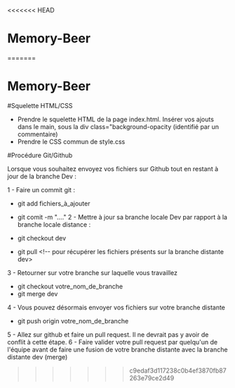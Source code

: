 <<<<<<< HEAD
# Memory-Beer
=======
# Memory-Beer

#Squelette HTML/CSS

- Prendre le squelette HTML de la page index.html. Insérer vos ajouts dans le main, sous la div class="background-opacity (identifié par un commentaire)
- Prendre le CSS commun de style.css

#Procédure Git/Github

Lorsque vous souhaitez envoyez vos fichiers sur Github tout en restant à jour de la branche Dev :

1 - Faire un commit git :

- git add fichiers_à_ajouter
- git comit -m "...."
  2 - Mettre à jour sa branche locale Dev par rapport à la branche locale distance :

- git checkout dev <!-- pour repasser sur la branche dev -->
- git pull <!-- pour récupérer les fichiers présents sur la branche distante dev>
  <!-- à ce moment là, il est possible d'avoir un conflit entre la branche distante Dev et la branche locale Dev. Régler le conflit (VS code permet de le régler facilement car il colore les anciennes lignes de code et les nouvelles). Dans tous les cas il faut garder ce qui vient de la branche distante Dev -->
  <!-- La branche locale dev est désormais à jour -->

3 - Retourner sur votre branche sur laquelle vous travaillez

- git checkout votre_nom_de_branche
- git merge dev <!-- Permet de mettre à jour vos fichiers par rapport à la branche Dev. Il y aura peut-être des conflits à régler -->

<!-- Une fois les conflits réglés votre branche locale sur laquelle vous travaillez est à jour de la branche locale dev et de la branche distante dev -->

4 - Vous pouvez désormais envoyer vos fichiers sur votre branche distante

- git push origin votre_nom_de_branche
<!-- A ce moment là vous aurez des conflits à régler entre votre branche locale et votre branche distante. Logiquement il faut conserver les ajouts provenant de la branche locale et supprimer ce qui était sur la branche distante (car celle-ci n'est pas à jour des changements que vous venez de faire) -->

5 - Allez sur github et faire un pull request. Il ne devrait pas y avoir de conflit à cette étape.
6 - Faire valider votre pull request par quelqu'un de l'équipe avant de faire une fusion de votre branche distante avec la branche distante dev (merge)
>>>>>>> c9edaf3d117238c0b4ef3870fb87263e79ce2d49
